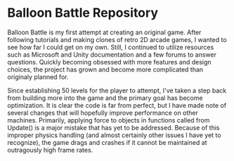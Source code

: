 # Balloon Battle Repository

Balloon Battle is my first attempt at creating an original game. After following tutorials and making clones of retro 2D arcade games, I wanted to see how far I could get on my own. Still, I continued to utilize resources such as Microsoft and Unity documentation and a few forums to answer questions. Quickly becoming obsessed with more features and design choices, the project has grown and become more complicated than originaly planned for.

Since establishing 50 levels for the player to attempt, I've taken a step back from building more into the game and the primary goal has become optimization. It is clear the code is far from perfect, but I have made note of several changes that will hopefully improve performance on other machines. Primarily, applying force to objects in functions called from Update() is a major mistake that has yet to be addressed. Because of this improper physics handling (and almost certainly other issues I have yet to recognize), the game drags and crashes if it cannot be maintained at outragously high frame rates.
